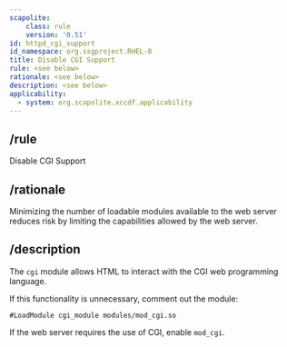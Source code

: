 ```yaml
---
scapolite:
    class: rule
    version: '0.51'
id: httpd_cgi_support
id_namespace: org.ssgproject.RHEL-8
title: Disable CGI Support
rule: <see below>
rationale: <see below>
description: <see below>
applicability:
  - system: org.scapolite.xccdf.applicability
---
```



## /rule

Disable CGI Support

## /rationale

Minimizing
the number of loadable modules available to the web server reduces risk
by limiting the capabilities allowed by the web server.

## /description

The
`cgi` module allows HTML to interact with the CGI web programming
language.  
  
If this functionality is unnecessary, comment out the module:

``` 
#LoadModule cgi_module modules/mod_cgi.so
```

If the web server requires the use of CGI, enable `mod_cgi`.
